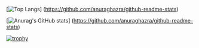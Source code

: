 [![Top Langs](https://github-readme-stats.vercel.app/api/top-langs/?username={名前}&layout=compact)]
(https://github.com/anuraghazra/github-readme-stats)

[![Anurag's GitHub stats](https://github-readme-stats.vercel.app/api?username=Tayuchi)]
(https://github.com/anuraghazra/github-readme-stats)

[![trophy](https://github-profile-trophy.vercel.app/?username=Tayuchi&theme=onedark&column=7
)](https://github.com/ryo-ma/github-profile-trophy)


<!--
### Hi there 👋
**Tayuchi/Tayuchi** is a ✨ _special_ ✨ repository because its `README.md` (this file) appears on your GitHub profile.

Here are some ideas to get you started:

- 🔭 I’m currently working on ...
- 🌱 I’m currently learning ...
- 👯 I’m looking to collaborate on ...
- 🤔 I’m looking for help with ...
- 💬 Ask me about ...
- 📫 How to reach me: ...
- 😄 Pronouns: ...
- ⚡ Fun fact: ...
-->
